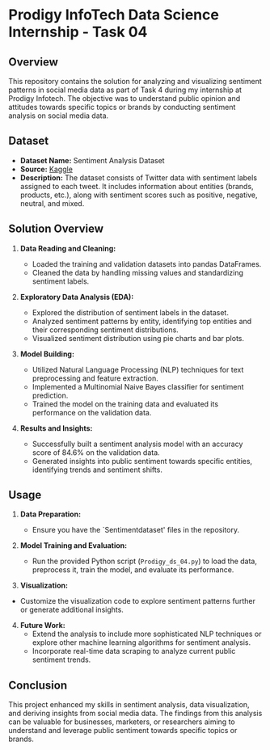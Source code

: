 # Prodigy InfoTech Data Science Internship - Task 04

## Overview

This repository contains the solution for analyzing and visualizing sentiment patterns in social media data as part of Task 4 during my internship at Prodigy Infotech. The objective was to understand public opinion and attitudes towards specific topics or brands by conducting sentiment analysis on social media data.

## Dataset

- **Dataset Name:** Sentiment Analysis Dataset
- **Source:** [Kaggle](https://www.kaggle.com/datasets/sentiment-analysis)
- **Description:** The dataset consists of Twitter data with sentiment labels assigned to each tweet. It includes information about entities (brands, products, etc.), along with sentiment scores such as positive, negative, neutral, and mixed.

## Solution Overview

1. **Data Reading and Cleaning:**
   - Loaded the training and validation datasets into pandas DataFrames.
   - Cleaned the data by handling missing values and standardizing sentiment labels.

2. **Exploratory Data Analysis (EDA):**
   - Explored the distribution of sentiment labels in the dataset.
   - Analyzed sentiment patterns by entity, identifying top entities and their corresponding sentiment distributions.
   - Visualized sentiment distribution using pie charts and bar plots.

3. **Model Building:**
   - Utilized Natural Language Processing (NLP) techniques for text preprocessing and feature extraction.
   - Implemented a Multinomial Naive Bayes classifier for sentiment prediction.
   - Trained the model on the training data and evaluated its performance on the validation data.

4. **Results and Insights:**
   - Successfully built a sentiment analysis model with an accuracy score of 84.6% on the validation data.
   - Generated insights into public sentiment towards specific entities, identifying trends and sentiment shifts.

## Usage

1. **Data Preparation:**
   - Ensure you have the `Sentimentdataset' files in the repository.

2. **Model Training and Evaluation:**
   - Run the provided Python script (`Prodigy_ds_04.py`) to load the data, preprocess it, train the model, and evaluate its performance.

3. **Visualization:**
 - Customize the visualization code to explore sentiment patterns further or generate additional insights.

4. **Future Work:**
   - Extend the analysis to include more sophisticated NLP techniques or explore other machine learning algorithms for sentiment analysis.
   - Incorporate real-time data scraping to analyze current public sentiment trends.

## Conclusion

This project enhanced my skills in sentiment analysis, data visualization, and deriving insights from social media data. The findings from this analysis can be valuable for businesses, marketers, or researchers aiming to understand and leverage public sentiment towards specific topics or brands.
